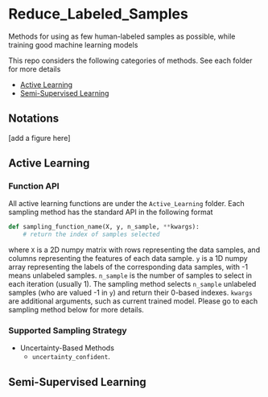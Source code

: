 # Reduce_Labeled_Samples

Methods for using as few human-labeled samples as possible, while training good machine learning models

This repo considers the following categories of methods. See each folder for more details

* [Active Learning](#active_learning)
* [Semi-Supervised Learning](#semi_supervised_learning)

## Notations

[add a figure here]

## <a id="active_learning"> Active Learning </a>

### Function API

All active learning functions are under the `Active_Learning` folder. Each sampling method has the standard API in the following format

```python
def sampling_function_name(X, y, n_sample, **kwargs):
    # return the index of samples selected
```
where `X` is a 2D numpy matrix with rows representing the data samples, and columns representing the features of each data sample. `y` is a 1D numpy array representing the labels of the corresponding data samples, with -1 means unlabeled samples. `n_sample` is the number of samples to select in each iteration (usually 1). The sampling method selects `n_sample` unlabeled samples (who are valued -1 in `y`) and return their 0-based indexes. `kwargs` are additional arguments, such as current trained model. Please go to each sampling method below for more details.



### Supported Sampling Strategy

* Uncertainty-Based Methods
    * `uncertainty_confident`. 

## <a id="semi_supervised_learning"> Semi-Supervised Learning </a>
